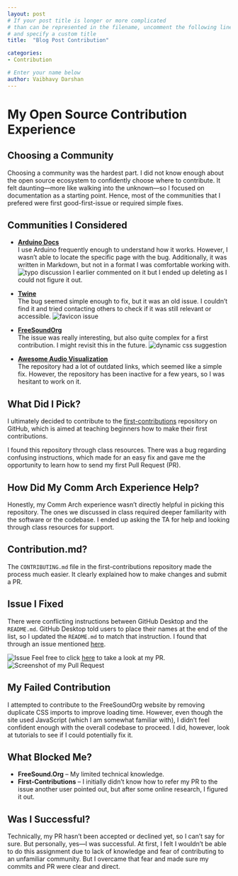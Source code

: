 ```yaml
---
layout: post
# If your post title is longer or more complicated
# than can be represented in the filename, uncomment the following line
# and specify a custom title
title:  "Blog Post Contribution"

categories: 
- Contribution

# Enter your name below
author: Vaibhavy Darshan
---
```

# My Open Source Contribution Experience

## Choosing a Community
Choosing a community was the hardest part. I did not know enough about the open source ecosystem to confidently choose where to contribute. It felt daunting—more like walking into the unknown—so I focused on documentation as a starting point. Hence, most of the communities that I prefered were first good-first-issue or required simple fixes.

## Communities I Considered

- **[Arduino Docs](https://github.com/arduino/docs-content)**  
  I use Arduino frequently enough to understand how it works. However, I wasn’t able to locate the specific page with the bug. Additionally, it was written in Markdown, but not in a format I was comfortable working with.
  ![typo discussion](https://github.com/vaibhavyxx/hfoss2025-blogs/blob/main/assets/images/contributions-1/arduino-docs-content.png?raw=true)
  I earlier commented on it but I ended up deleting as I could not figure it out.

- **[Twine](https://github.com/klembot/twinejs)**  
  The bug seemed simple enough to fix, but it was an old issue. I couldn’t find it and tried contacting others to check if it was still relevant or accessible.
  ![favicon issue]()

- **[FreeSoundOrg](https://github.com/MTG/freesound)**  
  The issue was really interesting, but also quite complex for a first contribution. I might revisit this in the future.
  ![dynamic css suggestion](https://github.com/vaibhavyxx/hfoss2025-blogs/blob/main/assets/images/contributions-1/freesound.png?raw=true)

- **[Awesome Audio Visualization](https://github.com/willianjusten/awesome-audio-visualization/issues)**  
  The repository had a lot of outdated links, which seemed like a simple fix. However, the repository has been inactive for a few years, so I was hesitant to work on it.

## What Did I Pick?

I ultimately decided to contribute to the [first-contributions](https://github.com/firstcontributions/first-contributions) repository on GitHub, which is aimed at teaching beginners how to make their first contributions.

I found this repository through class resources. There was a bug regarding confusing instructions, which made for an easy fix and gave me the opportunity to learn how to send my first Pull Request (PR).

## How Did My Comm Arch Experience Help?

Honestly, my Comm Arch experience wasn’t directly helpful in picking this repository. The ones we discussed in class required deeper familiarity with the software or the codebase. I ended up asking the TA for help and looking through class resources for support.

## Contribution.md?

The `CONTRIBUTING.md` file in the first-contributions repository made the process much easier. It clearly explained how to make changes and submit a PR.

## Issue I Fixed

There were conflicting instructions between GitHub Desktop and the `README.md`. GitHub Desktop told users to place their names at the end of the list, so I updated the `README.md` to match that instruction. I found that through an issue mentioned [here](https://github.com/firstcontributions/first-contributions/issues/96053).

![Issue](https://github.com/vaibhavyxx/hfoss2025-blogs/blob/main/assets/images/contributions-1/first-contribution-issue.png?raw=true)
Feel free to click [here](https://github.com/firstcontributions/first-contributions/pull/96227) to take a look at my PR.
![Screenshot of my Pull Request](https://github.com/vaibhavyxx/hfoss2025-blogs/blob/main/assets/images/contributions-1/first-contributions.png?raw=true)

## My Failed Contribution

I attempted to contribute to the FreeSoundOrg website by removing duplicate CSS imports to improve loading time. However, even though the site used JavaScript (which I am somewhat familiar with), I didn’t feel confident enough with the overall codebase to proceed. I did, however, look at tutorials to see if I could potentially fix it.

## What Blocked Me?

- **FreeSound.Org** – My limited technical knowledge.
- **First-Contributions** – I initially didn’t know how to refer my PR to the issue another user pointed out, but after some online research, I figured it out.

## Was I Successful?

Technically, my PR hasn’t been accepted or declined yet, so I can’t say for sure. But personally, yes—I was successful. At first, I felt I wouldn’t be able to do this assignment due to lack of knowledge and fear of contributing to an unfamiliar community. But I overcame that fear and made sure my commits and PR were clear and direct.



